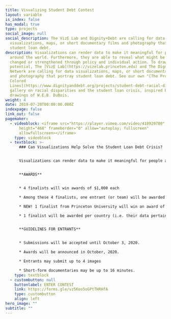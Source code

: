 ```yaml
---
title: Visualizing Student Debt Contest
layout: variable
is_index: false
has_modal: true
type: projects
social_image: null
social_description: The VizE Lab and Dignity+Debt are calling for data
  visualizations, maps, or short documentary films and photography that portray
  student loan debt.
description: Visualizations can render data to make it meaningful for people
  around the world. Furthermore, they are able to reveal what might be either
  changed or strengthened through policy and individual action. To draw on this
  potential, The [VizE Lab](https://vizelab.princeton.edu) and The Dignity+Debt
  Network are calling for data visualizations, maps, or short documentary films
  and photography that portray student loan debt. See our own "[The Problem of
  Colored
  Lines](https://www.dignityanddebt.org/projects/student-debt-racial-disparities/)"
  gallery on racial disparities and the student loan crisis, inspired by the
  drawings of W.E.B. DuBois.
weight: 4
date: 2019-07-20T00:00:00.000Z
indexpage: false
link_out: false
pagemaker:
  - videoblock: <iframe src="https://player.vimeo.com/video/418929780" width="640"
      height="468" frameborder="0" allow="autoplay; fullscreen"
      allowfullscreen></iframe>
    type: videoblock
  - textblock: >-
      ### Can Visualizations Help Solve the Student Loan Debt Crisis?


      Visualizations can render data to make it meaningful for people around the world. Furthermore, they are able to reveal what might be either changed or strengthened through policy and individual action. To draw on this potential, The [VizE Lab](https://vizelab.princeton.edu) and The Dignity+Debt Network are calling for data visualizations, maps, or short documentary films and photography that portray student loan debt. See our own "[The Problem of Colored Lines](https://www.dignityanddebt.org/projects/student-debt-racial-disparities/)" gallery on racial disparities and the student loan crisis, inspired by the drawings of W.E.B. DuBois.


      **AWARDS**


      * 4 finalists will win awards of $1,000 each

      * Among these 4 finalists, one entrant (or team) will be awarded an additional $1,000 by lottery

      * NEW! 1 finalist from Princeton University will win an award of $1,000 

      * 1 finalist will be awarded per country (i.e. their data pertains to a single country or a unique set of countries, not the nationality of the Entrant or team)


      **GUIDELINES FOR ENTRANTS**


      * Submissions will be accepted until October 3, 2020.

      * Awards will be announced in October, 2020.

      * Entrants may submit up to 4 images

      * Short-form documentaries may be up to 16 minutes.
    type: textblock
  - custombutton: null
    buttonlabel: ENTER CONTEST
    link: https://forms.gle/vz5Keo5oGPtTHRHfA
    type: custombutton
    align: left
hero_image: ""
subtitle: ""
---
```

